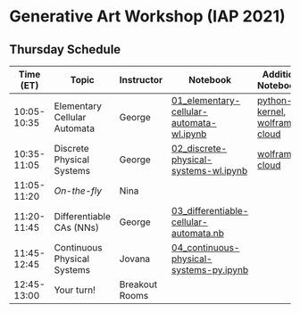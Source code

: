 # Generative Art Workshop (IAP 2021)

## Thursday Schedule

| Time (ET)     | Topic                        | Instructor     | Notebook       | Additional Notebook(s) |
| -----------   | ---------------------------- | -------------- |--------------- | ---------------------- |
| 10:05-10:35   | Elementary Cellular Automata | George         | [01_elementary-cellular-automata-wl.ipynb](https://github.com/gvarnavi/generative-art-iap/blob/master/01.21-Thursday/01_elementary-cellular-automata-wl.ipynb) | [python-kernel](https://github.com/gvarnavi/generative-art-iap/blob/master/01.21-Thursday/01X_elementary-cellular-automata-py.ipynb), [wolfram-cloud](https://www.wolframcloud.com/obj/gvarnavi/Published/01X_elementary-cellular-automata.nb) |
| 10:35-11:05   | Discrete Physical Systems    | George         | [02_discrete-physical-systems-wl.ipynb](https://github.com/gvarnavi/generative-art-iap/blob/master/01.21-Thursday/02_discrete-physical-systems-wl.ipynb) | [wolfram-cloud](https://www.wolframcloud.com/obj/gvarnavi/Published/02X_discrete-physical-systems.nb) |
| 11:05-11:20   | _On-the-fly_                 | Nina           | | |
| 11:20-11:45   | Differentiable CAs (NNs)     | George         | [03_differentiable-cellular-automata.nb](https://www.wolframcloud.com/obj/gvarnavi/Published/03_differentiable-cellular-automata.nb)| |
| 11:45-12:45   | Continuous Physical Systems  | Jovana         |[04_continuous-physical-systems-py.ipynb](https://github.com/gvarnavi/generative-art-iap/blob/master/01.21-Thursday/04_continuous-physical-systems-py.ipynb)| |
| 12:45-13:00   | Your turn!                   | Breakout Rooms | | |

